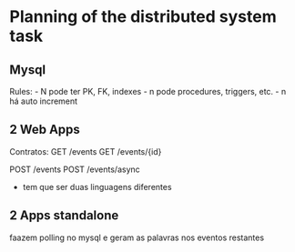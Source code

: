 # Planning of the distributed system task



## Mysql

Rules: 
    - N pode ter PK, FK, indexes
    - n pode procedures, triggers, etc.
    - n há auto increment

## 2 Web Apps

Contratos:
GET /events
GET /events/{id}

POST /events
POST /events/async

- tem que ser duas linguagens diferentes

## 2 Apps standalone
faazem polling no mysql e geram as palavras nos eventos restantes
